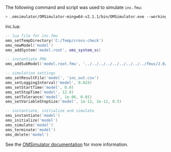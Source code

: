 The following command and script was used to simulate `inc.fmu`:
```bash
> .omsimulator/OMSimulator-mingw64-v2.1.1/bin/OMSimulator.exe --workingDir=results/2.0/me/win64/OMSimulator/v2.1.1/FMUSDK/2.0.4/inc --stripRoot=true --skipCSVHeader=true --addParametersToCSV=true --suppressPath=true --timeout=60 inc.lua
```

inc.lua:
```lua
-- lua file for inc.fmu
oms_setTempDirectory('C:/Temp/cross-check')
oms_newModel('model')
oms_addSystem('model.root', oms_system_sc)

-- instantiate FMU
oms_addSubModel('model.root.fmu', '../../../../../../../../../fmus/2.0/me/win64/FMUSDK/2.0.4/inc/inc.fmu')

-- simulation settings
oms_setResultFile('model', 'inc_out.csv')
oms_setLoggingInterval('model', 0.024)
oms_setStartTime('model', 0.0)
oms_setStopTime('model', 12.0)
oms_setTolerance('model', 1e-06, 0.01)
oms_setVariableStepSize('model', 1e-12, 1e-12, 0.5)

-- instantiate, initialize and simulate
oms_instantiate('model')
oms_initialize('model')
oms_simulate('model')
oms_terminate('model')
oms_delete('model')
```
See the [OMSimulator documentation](https://openmodelica.org/doc/OMSimulator/master/html/index.html) for more information.

